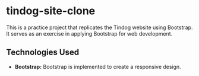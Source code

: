 # tindog-site-clone
This is a practice project that replicates the Tindog website using Bootstrap. It serves as an exercise in applying Bootstrap for web development.

## Technologies Used
- **Bootstrap:** Bootstrap is implemented to create a responsive design.
